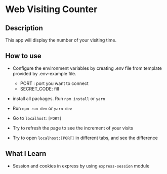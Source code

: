 # Web Visiting Counter

## Description

This app will display the number of your visiting time.

## How to use

- Configure the environment variables by creating .env file from template provided by .env-example file.

  - PORT : port you want to connect
  - SECRET_CODE: fill

- install all packages. Run `npm install` or `yarn`
- Run `npm run dev` or `yarn dev`
- Go to `localhost:[PORT]`
- Try to refresh the page to see the increment of your visits
- Try to open `localhost:[PORT]` in different tabs, and see the difference

## What I Learn

- Session and cookies in express by using `express-session` module

